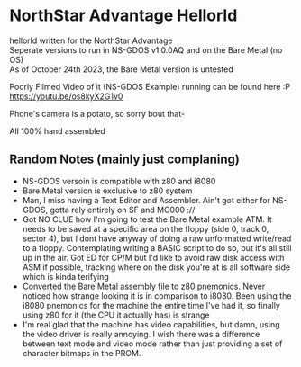 # NorthStar Advantage Hellorld

hellorld written for the NorthStar Advantage  
Seperate versions to run in NS-GDOS v1.0.0AQ and on the Bare Metal (no OS)  
As of October 24th 2023, the Bare Metal version is untested

Poorly Filmed Video of it (NS-GDOS Example) running can be found here :P  
<https://youtu.be/os8kyX2G1v0>  

Phone's camera is a potato, so sorry bout that-  

All 100% hand assembled  

## Random Notes (mainly just complaning)  

- NS-GDOS versoin is compatible with z80 and i8080  
- Bare Metal version is exclusive to z80 system
- Man, I miss having a Text Editor and Assembler. Ain't got either for NS-GDOS, gotta rely entirely on SF and MC000 ://  
- Got NO CLUE how I'm going to test the Bare Metal example ATM. It needs to be saved at a specific area on the floppy (side 0, track 0, sector 4), but I dont have anyway of doing a raw unformatted write/read to a floppy. Contemplating writing a BASIC script to do so, but it's all still up in the air. Got ED for CP/M but I'd like to avoid raw disk access with ASM if possible, tracking where on the disk you're at is all software side which is kinda terifying
- Converted the Bare Metal assembly file to z80 pnemonics. Never noticed how strange looking it is in comparison to i8080. Been using the i8080 pnemonics for the machine the entire time I've had it, so finally using z80 for it (the CPU it actually has) is strange  
- I'm real glad that the machine has video capabilities, but damn, using the video driver is really annoying. I wish there was a difference between text mode and video mode rather than just providing a set of character bitmaps in the PROM.
